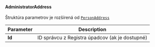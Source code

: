 #### AdministratorAddress
Štruktúra parametrov je rozšírená od [`PersonAddress`](#PersonAddress)

| Parameter | Description |
| ----------- | ----------- |
| **Id** | ID správcu z Registra úpadcov (ak je dostupné) |